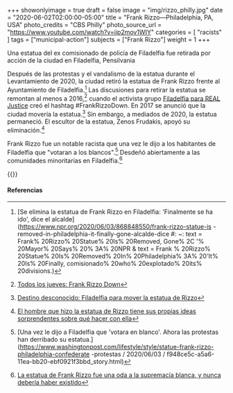 +++
showonlyimage = true
draft = false
image = "img/rizzo_philly.jpg"
date = "2020-06-02T02:00:00-05:00"
title = "Frank Rizzo—Philadelphia, PA, USA"
photo_credits = "CBS Philly"
photo_source_url = "https://www.youtube.com/watch?v=iip2mov1WIY"
categories = [ "racists" ]
tags = ["municipal-action"]
subjects = ["Frank Rizzo"]
weight = 1
+++

Una estatua del ex comisionado de policía de Filadelfia fue retirada por acción de la ciudad en Filadelfia, Pensilvania

<!--more-->

Después de las protestas y el vandalismo de la estatua durante el Levantamiento de 2020, la ciudad retiró la estatua de Frank Rizzo frente al Ayuntamiento de Filadelfia.[^1] Las discusiones para retirar la estatua se remontan al menos a 2016,[^2] cuando el activista grupo [Filadelfia para REAL Justice](http://phillyrealjustice.com/missionstatement) creó el hashtag #FrankRizzoDown. En 2017 se anunció que la ciudad movería la estatua.[^3] Sin embargo, a mediados de 2020, la estatua permaneció. El escultor de la estatua, Zenos Frudakis, apoyó su eliminación.[^4]

Frank Rizzo fue un notable racista que una vez le dijo a los habitantes de Filadelfia que "votaran a los blancos".[^5] Desdeñó abiertamente a las comunidades minoritarias en Filadelfia.[^6]

{{<youtube iip2mov1WIY>}}
<br>

#### Referencias

[^1]: [Se elimina la estatua de Frank Rizzo en Filadelfia: 'Finalmente se ha ido', dice el alcalde](https://www.npr.org/2020/06/03/868848550/frank-rizzo-statue-is -removed-in-philadelphia-it-finally-gone-alcalde-dice #: ~: text = Frank% 20Rizzo% 20Statue% 20Is% 20Removed, Gone% 2C '% 20Mayor% 20Says% 20% 3A% 20NPR & text = Frank % 20Rizzo% 20Statue% 20Is% 20Removed% 20In% 20Philadelphia% 3A% 20'It% 20Is% 20Finally, comisionado% 20who% 20explotado% 20its% 20divisions.)

[^2]: [Todos los jueves: Frank Rizzo Down](http://phillyrealjustice.com/blog/2016/10/17/every-thursday-frank-rizzo-down)

[^3]: [Destino desconocido: Filadelfia para mover la estatua de Rizzo](https://whyy.org/articles/destination-unknown-philly-move-rizzo-statue/)

[^4]: [El hombre que hizo la estatua de Rizzo tiene sus propias ideas sorprendentes sobre qué hacer con ella](https://www.phillymag.com/news/2020/01/28/frank-rizzo-statue-escultor/)

[^5]: [Una vez le dijo a Filadelfia que 'votara en blanco'. Ahora las protestas han derribado su estatua.](https://www.washingtonpost.com/lifestyle/style/statue-frank-rizzo-philadelphia-confederate -protestas / 2020/06/03 / f948ce5c-a5a6-11ea-bb20-ebf0921f3bbd_story.html)

[^6]: [La estatua de Frank Rizzo fue una oda a la supremacía blanca, y nunca debería haber existido](https://www.refinery29.com/en-us/2020/06/9851878/frank-rizzo-philadelphia-estatua-derribada-historia-racista)

